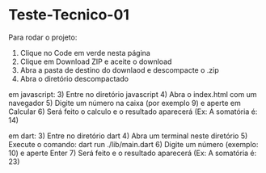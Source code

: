 # Teste-Tecnico-01

Para rodar o projeto:
1) Clique no Code em verde nesta página
2) Clique em Download ZIP e aceite o download
3) Abra a pasta de destino do downlaod e descompacte o .zip 
3) Abra o diretório descompactado

em javascript:
3) Entre no diretório javascript
4) Abra o index.html com um navegador
5) Digite um número na caixa (por exemplo 9) e aperte em Calcular
6) Será feito o calculo e o resultado aparecerá (Ex: A somatória é: 14)

em dart:
3) Entre no diretório dart
4) Abra um terminal neste diretório
5) Execute o comando: dart run ./lib/main.dart 
6) Digite um número (exemplo: 10) e aperte Enter
7) Será feito e o resultado aparecerá (Ex: A somatória é: 23)